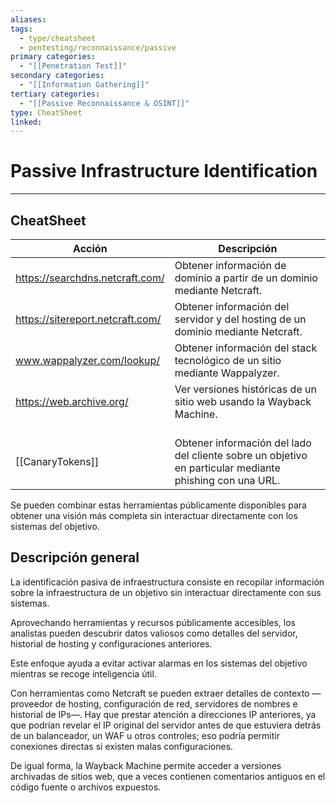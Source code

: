 ```yaml
---
aliases:
tags:
  - type/cheatsheet
  - pentesting/reconnaissance/passive
primary categories:
  - "[[Penetration Test]]"
secondary categories:
  - "[[Information Gathering]]"
tertiary categories:
  - "[[Passive Reconnaissance & OSINT]]"
type: CheatSheet
linked:
---
```

# Passive Infrastructure Identification

***
## CheatSheet

| Acción                           | Descripción                                                                                                 |
| -------------------------------- | ----------------------------------------------------------------------------------------------------------- |
| https://searchdns.netcraft.com/  | Obtener información de dominio a partir de un dominio mediante Netcraft.                                    |
| https://sitereport.netcraft.com/ | Obtener información del servidor y del hosting de un dominio mediante Netcraft.                             |
| www.wappalyzer.com/lookup/       | Obtener información del stack tecnológico de un sitio mediante Wappalyzer.                                  |
| https://web.archive.org/         | Ver versiones históricas de un sitio web usando la Wayback Machine.                                         |
| <br>[[CanaryTokens]]             | <br>Obtener información del lado del cliente sobre un objetivo en particular mediante phishing con una URL. |

Se pueden combinar estas herramientas públicamente disponibles para obtener una visión más completa sin interactuar directamente con los sistemas del objetivo.

## Descripción general

La identificación pasiva de infraestructura consiste en recopilar información sobre la infraestructura de un objetivo sin interactuar directamente con sus sistemas.

Aprovechando herramientas y recursos públicamente accesibles, los analistas pueden descubrir datos valiosos como detalles del servidor, historial de hosting y configuraciones anteriores.

Este enfoque ayuda a evitar activar alarmas en los sistemas del objetivo mientras se recoge inteligencia útil.

Con herramientas como Netcraft se pueden extraer detalles de contexto —proveedor de hosting, configuración de red, servidores de nombres e historial de IPs—. Hay que prestar atención a direcciones IP anteriores, ya que podrían revelar el IP original del servidor antes de que estuviera detrás de un balanceador, un WAF u otros controles; eso podría permitir conexiones directas si existen malas configuraciones.

De igual forma, la Wayback Machine permite acceder a versiones archivadas de sitios web, que a veces contienen comentarios antiguos en el código fuente o archivos expuestos.